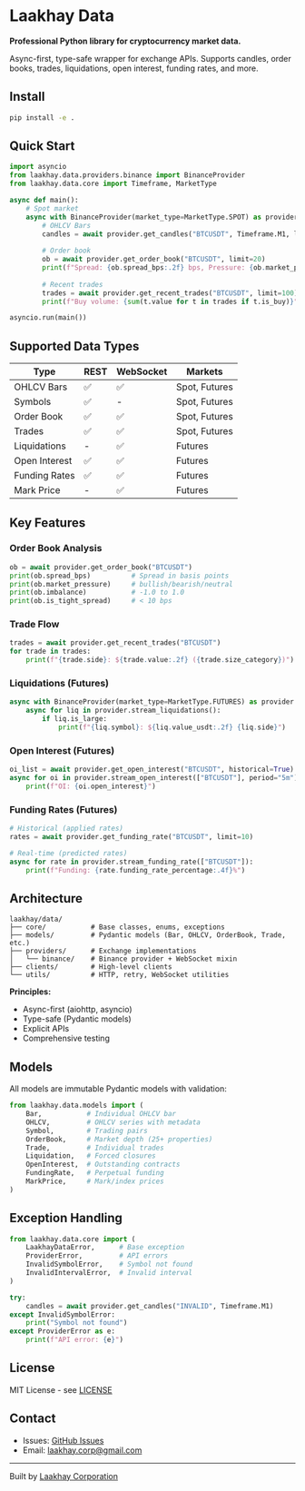 # Laakhay Data

**Professional Python library for cryptocurrency market data.**

Async-first, type-safe wrapper for exchange APIs. Supports candles, order books, trades, liquidations, open interest, funding rates, and more.

## Install

```bash
pip install -e .
```

## Quick Start

```python
import asyncio
from laakhay.data.providers.binance import BinanceProvider
from laakhay.data.core import Timeframe, MarketType

async def main():
    # Spot market
    async with BinanceProvider(market_type=MarketType.SPOT) as provider:
        # OHLCV Bars
        candles = await provider.get_candles("BTCUSDT", Timeframe.M1, limit=100)
        
        # Order book
        ob = await provider.get_order_book("BTCUSDT", limit=20)
        print(f"Spread: {ob.spread_bps:.2f} bps, Pressure: {ob.market_pressure}")
        
        # Recent trades
        trades = await provider.get_recent_trades("BTCUSDT", limit=100)
        print(f"Buy volume: {sum(t.value for t in trades if t.is_buy)}")

asyncio.run(main())
```

## Supported Data Types

| Type | REST | WebSocket | Markets |
|------|------|-----------|---------|
| OHLCV Bars | ✅ | ✅ | Spot, Futures |
| Symbols | ✅ | - | Spot, Futures |
| Order Book | ✅ | ✅ | Spot, Futures |
| Trades | ✅ | ✅ | Spot, Futures |
| Liquidations | - | ✅ | Futures |
| Open Interest | ✅ | ✅ | Futures |
| Funding Rates | ✅ | ✅ | Futures |
| Mark Price | - | ✅ | Futures |

## Key Features

### Order Book Analysis
```python
ob = await provider.get_order_book("BTCUSDT")
print(ob.spread_bps)          # Spread in basis points
print(ob.market_pressure)     # bullish/bearish/neutral
print(ob.imbalance)           # -1.0 to 1.0
print(ob.is_tight_spread)     # < 10 bps
```

### Trade Flow
```python
trades = await provider.get_recent_trades("BTCUSDT")
for trade in trades:
    print(f"{trade.side}: ${trade.value:.2f} ({trade.size_category})")
```

### Liquidations (Futures)
```python
async with BinanceProvider(market_type=MarketType.FUTURES) as provider:
    async for liq in provider.stream_liquidations():
        if liq.is_large:
            print(f"{liq.symbol}: ${liq.value_usdt:.2f} {liq.side}")
```

### Open Interest (Futures)
```python
oi_list = await provider.get_open_interest("BTCUSDT", historical=True)
async for oi in provider.stream_open_interest(["BTCUSDT"], period="5m"):
    print(f"OI: {oi.open_interest}")
```

### Funding Rates (Futures)
```python
# Historical (applied rates)
rates = await provider.get_funding_rate("BTCUSDT", limit=10)

# Real-time (predicted rates)
async for rate in provider.stream_funding_rate(["BTCUSDT"]):
    print(f"Funding: {rate.funding_rate_percentage:.4f}%")
```


## Architecture

```
laakhay/data/
├── core/           # Base classes, enums, exceptions
├── models/         # Pydantic models (Bar, OHLCV, OrderBook, Trade, etc.)
├── providers/      # Exchange implementations
│   └── binance/    # Binance provider + WebSocket mixin
├── clients/        # High-level clients
└── utils/          # HTTP, retry, WebSocket utilities
```

**Principles:**
- Async-first (aiohttp, asyncio)
- Type-safe (Pydantic models)
- Explicit APIs
- Comprehensive testing

## Models

All models are immutable Pydantic models with validation:

```python
from laakhay.data.models import (
    Bar,           # Individual OHLCV bar
    OHLCV,         # OHLCV series with metadata
    Symbol,        # Trading pairs
    OrderBook,     # Market depth (25+ properties)
    Trade,         # Individual trades
    Liquidation,   # Forced closures
    OpenInterest,  # Outstanding contracts
    FundingRate,   # Perpetual funding
    MarkPrice,     # Mark/index prices
)
```

## Exception Handling

```python
from laakhay.data.core import (
    LaakhayDataError,      # Base exception
    ProviderError,         # API errors
    InvalidSymbolError,    # Symbol not found
    InvalidIntervalError,  # Invalid interval
)

try:
    candles = await provider.get_candles("INVALID", Timeframe.M1)
except InvalidSymbolError:
    print("Symbol not found")
except ProviderError as e:
    print(f"API error: {e}")
```

## License

MIT License - see [LICENSE](LICENSE)

## Contact

- Issues: [GitHub Issues](https://github.com/laakhay/data/issues)
- Email: laakhay.corp@gmail.com

---

Built by [Laakhay Corporation](https://laakhay.com)
